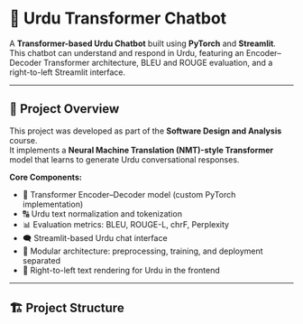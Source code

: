 # 🤖 Urdu Transformer Chatbot

A **Transformer-based Urdu Chatbot** built using **PyTorch** and **Streamlit**.  
This chatbot can understand and respond in Urdu, featuring an Encoder–Decoder Transformer architecture, BLEU and ROUGE evaluation, and a right-to-left Streamlit interface.

---

## 🧩 Project Overview
This project was developed as part of the **Software Design and Analysis** course.  
It implements a **Neural Machine Translation (NMT)-style Transformer** model that learns to generate Urdu conversational responses.

**Core Components:**
- 🧠 Transformer Encoder–Decoder model (custom PyTorch implementation)
- 🔠 Urdu text normalization and tokenization
- 📊 Evaluation metrics: BLEU, ROUGE-L, chrF, Perplexity
- 🗨️ Streamlit-based Urdu chat interface
- 🧱 Modular architecture: preprocessing, training, and deployment separated
- 🎨 Right-to-left text rendering for Urdu in the frontend

---

## 🏗️ Project Structure
